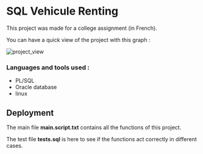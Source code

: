 # SQL Vehicule Renting

This project was made for a college assignment (in French).

You can have a quick view of the project with this graph :

![project_view](https://user-images.githubusercontent.com/62746976/205453143-cc0c126e-5e85-4351-9d7d-8d8f522487cd.png)

### Languages and tools used :
 - PL/SQL
 - Oracle database
 - linux




## Deployment

The main file **main.script.txt** contains all the functions of this project.

The test file **tests.sql** is here to see if the functions act correctly in different cases.


